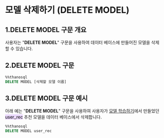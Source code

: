# __모델 삭제하기 (DELETE MODEL)__

## __1.DELETE MODEL 구문 개요__ 

사용자는 "__DELETE MODEL__" 구문을 사용하여 데이터 베이스에 만들어진 모델을 삭제할 수 있습니다. 

## __2.DELETE MODEL 구문__

```sql
%%thanosql
DELETE MODEL [삭제할 모델 이름]
```

## __3.DELETE MODEL 구문 예시__

아래 예는 "__DELETE MODEL__" 구문을 사용하여 사용자가 [모델 학습하기]()에서 만들었던 <mark style="background-color:#E9D7FD ">user_rec</mark> 추천 모델을 데이터 베이스에서 삭제합니다.

```sql
%%thanosql
DELETE MODEL user_rec
```